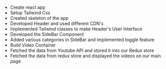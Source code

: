 - Create react app
- Setup Tailwind Css
- Created skeleton of the app
- Developed Header and used different CDN's
- Implemented Tailwind classes to make Header's User Interface
- Developed the SideBar Component
- Added various categories in SideBar and implemented toggle feature
- Build Video Container
- Fetched the data from Youtube API and stored it into our Redux store
- Fetched the data from redux store and displayed the videos on our main page
